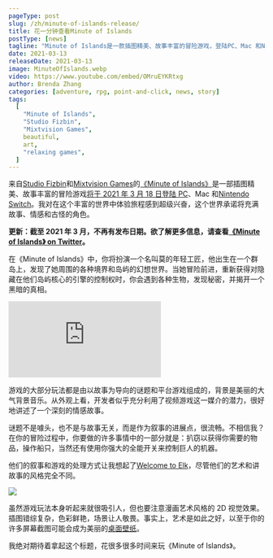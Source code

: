 ```yaml
---
pageType: post
slug: /zh/minute-of-islands-release/
title: 花一分钟查看Minute of Islands
postType: [news]
tagline: "Minute of Islands是一款插图精美、故事丰富的冒险游戏，登陆PC、Mac 和Nintendo Switch。 我非常兴奋能在这个充满故事、情感和古怪角色的丰富世界中体验这段旅程。"
date: 2021-03-13
releaseDate: 2021-03-13
image: MinuteOfIslands.webp
video: https://www.youtube.com/embed/OMruEYKRtxg
author: Brenda Zhang
categories: [adventure, rpg, point-and-click, news, story]
tags:
  [
    "Minute of Islands",
    "Studio Fizbin",
    "Mixtvision Games",
    beautiful,
    art,
    "relaxing games",
  ]
---
```


来自[Studio Fizbin](https://twitter.com/studiofizbin)和[Mixtvision Games](https://mixtvision.games/)的[《Minute of Islands》](https://minute-of-islands.com/)是一部插图精美、故事丰富的冒险游戏[将于 2021 年 3 月 18 日登陆 PC](https://store.steampowered.com/app/1049710/Minute_of_Islands/)、Mac 和[Nintendo Switch](https://www.nintendo.com/games/detail/minute-of-islands-switch/)。我对在这个丰富的世界中体验旅程感到超级兴奋，这个世界承诺将充满故事、情感和古怪的角色。

**更新：截至 2021 年 3 月，不再有发布日期。欲了解更多信息，请查看[《Minute of Islands》 on Twitter](https://twitter.com/MinuteofIslands)。**

在《Minute of Islands》中，你将扮演一个名叫莫的年轻工匠，他出生在一个群岛上，发现了她周围的各种境界和岛屿的幻想世界。当她冒险前进，重新获得对隐藏在他们岛屿核心的引擎的控制权时，你会遇到各种生物，发现秘密，并揭开一个黑暗的真相。

<iframe loading="lazy" src="https://www.youtube.com/embed/OMruEYKRtxg?modestbranding=1" frameborder="0" allow="accelerometer; encrypted-media; gyroscope; picture-in-picture" allowfullscreen></iframe>

游戏的大部分玩法都是由以故事为导向的谜题和平台游戏组成的，背景是美丽的大气背景音乐。从外观上看，开发者似乎充分利用了视频游戏这一媒介的潜力，很好地讲述了一个深刻的情感故事。

谜题不是噱头，也不是与故事无关，而是作为叙事的进展点，很流畅。不相信我？在你的冒险过程中，你要做的许多事情中的一部分就是：扒窃以获得你需要的物品，操作船只，当然还有使用你强大的全能开关来控制巨人的机器。

他们的叙事和游戏的处理方式让我想起了[Welcome to Elk](https://indiestorygames.com/welcome-to-elk-demo-review/)，尽管他们的艺术和讲故事的风格完全不同。

![][image0]

虽然游戏玩法本身听起来就很吸引人，但也要注意漫画艺术风格的 2D 视觉效果。插图错综复杂，色彩鲜艳，场景让人敬畏。事实上，艺术是如此之好，以至于你的许多屏幕截图可能会成为美丽的[桌面壁纸](https://minute-of-islands.com/download-goodies/)。

我绝对期待着拿起这个标题，花很多很多时间来玩《Minute of Islands》。

[image0]: ../../../../images/post/minuteofislands/MinuteOfIslands0.webp
